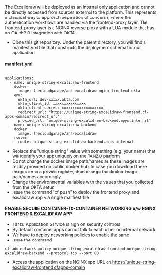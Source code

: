 The Excalidraw will be deployed as an internal only application and cannot be directly accessed from sources external to the platform. This represents a classical way to approach separation of concerns, where the authentication workflows are handled via the frontend-proxy layer. The frontend-proxy layer is a NGINX reverse proxy with a LUA module that has an OAuth2.0 integration with OKTA.

* Clone this git repository. Under the parent directory, you will find a manifest.yml file that constructs the deployment schema for our application

#### manifest.yml

```
---
applications:
  - name: unique-string-excalidraw-frontend
    docker:
      image: thecloudgarage/anh-excalidraw-nginx-frontend-okta
    env:
      okta_url: dev-xxxxx.okta.com
      okta_client_id: xxxxxxxxxxxxxxx
      okta_client_secret: xxxxxxxxxxxxxxxxxxx_
      redirect_url: "https://unique-string-excalidraw-frontend.cf-apps-domain/redirect_url"
      proxied_url: "unique-string-excalidraw-backend.apps.internal"
  - name: unique-string-excalidraw-backend
    docker:
      image: thecloudgarage/anh-excalidraw
    routes:
    - route: unique-string-excalidraw-backend.apps.internal
```

* Replace the "unique-string" value with something (e.g. your name) that will identify your app uniquely on the TANZU platform
* Do not change the docker image path/names as these images are readily provided on public docker hub. In case you download these images on to a private registry, then change the docker image path/names accordingly
* Change the environmental variables with the values that you collected from the OKTA setup
* Issue the command "cf push" to deploy the frontend proxy and excalidraw app via single manfiest file

#### ENABLE SECURE CONTAINER-TO-CONTAINER NETWORKING b/w NGINX FRONTEND & EXCALIDRAW APP

* Tanzu Application Service is high on security controls
* By default container apps cannot talk to each other on internal network
* We have to deploy networking policies to enable the same
* Issue the command 
```
cf add-network-policy unique-string-excalidraw-frontend unique-string-excalidraw-backend --protocol tcp --port 80
```
* Access the application on the NGINX app URL on <https://unique-string-excalidraw-frontend.cfapps-domain>
